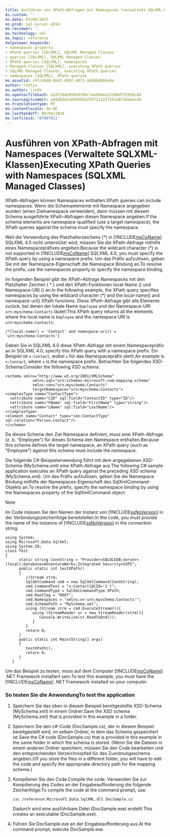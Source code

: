 ```yaml
---
title: Ausführen von XPath-Abfragen mit Namespaces (verwaltete SQLXML-Klassen) | Microsoft-Dokumentation
ms.custom: ''
ms.date: 03/06/2017
ms.prod: sql-server-2014
ms.reviewer: ''
ms.technology: xml
ms.topic: reference
helpviewer_keywords:
- namespaces property
- XPath queries [SQLXML], SQLXML Managed Classes
- queries [SQLXML], SQLXML Managed Classes
- XPath queries [SQLXML], namespaces
- Managed Classes [SQLXML], executing XPath queries
- SQLXML Managed Classes, executing XPath queries
- namespaces [SQLXML], XPath queries
ms.assetid: c6fc46d8-6b42-4992-a8f1-a8d4b8886e6e
author: rothja
ms.author: jroth
ms.openlocfilehash: a2d726de95929709c1ae958ee22388df3195bc84
ms.sourcegitcommit: ad4d92dce894592a259721a1571b1d8736abacdb
ms.translationtype: MT
ms.contentlocale: de-DE
ms.lasthandoff: 08/04/2020
ms.locfileid: "87607611"
---
```

# <a name="executing-xpath-queries-with-namespaces-sqlxml-managed-classes"></a><span data-ttu-id="7bb9a-102">Ausführen von XPath-Abfragen mit Namespaces (Verwaltete SQLXML-Klassen)</span><span class="sxs-lookup"><span data-stu-id="7bb9a-102">Executing XPath Queries with Namespaces (SQLXML Managed Classes)</span></span>
  <span data-ttu-id="7bb9a-103">XPath-Abfragen können Namespaces enthalten.</span><span class="sxs-lookup"><span data-stu-id="7bb9a-103">XPath queries can include namespaces.</span></span> <span data-ttu-id="7bb9a-104">Wenn die Schemaelemente mit Namespace angegeben wurden (einen Zielnamespace verwenden), dann müssen mit diesem Schema ausgeführte XPath-Abfragen diesen Namespace angeben.</span><span class="sxs-lookup"><span data-stu-id="7bb9a-104">If the schema elements are namespace-qualified (use a target namespace), the XPath queries against the schema must specify the namespace.</span></span>  
  
 <span data-ttu-id="7bb9a-105">Weil die Verwendung des Platzhalterzeichens (\*) in [!INCLUDE[msCoName](../../../includes/msconame-md.md)] SQLXML 4.0 nicht unterstützt wird, müssen Sie die XPath-Abfrage mithilfe eines Namespacepräfixes angeben.</span><span class="sxs-lookup"><span data-stu-id="7bb9a-105">Because the wildcard character (\*) is not supported in [!INCLUDE[msCoName](../../../includes/msconame-md.md)] SQLXML 4.0, you must specify the XPath query by using a namespace prefix.</span></span> <span data-ttu-id="7bb9a-106">Um das Präfix aufzulösen, geben Sie mit der Namespace-Eigenschaft die Namespace Bindung an.</span><span class="sxs-lookup"><span data-stu-id="7bb9a-106">To resolve the prefix, use the namespaces property to specify the namespace binding.</span></span>  
  
 <span data-ttu-id="7bb9a-107">Im folgenden Beispiel gibt die XPath-Abfrage Namespaces mit den Platzhalter Zeichen ( \* ) und den XPath-Funktionen local-Name () und Namespace-URI () an.</span><span class="sxs-lookup"><span data-stu-id="7bb9a-107">In the following example, the XPath query specifies namespaces by using the wildcard character (\*) and the local-name() and namespace-uri() XPath functions.</span></span> <span data-ttu-id="7bb9a-108">Diese XPath-Abfrage gibt alle Elemente zurück, bei denen der lokale Name `Employee` und der Namespace-URI `urn:myschema:Contacts` lautet:</span><span class="sxs-lookup"><span data-stu-id="7bb9a-108">This XPath query returns all the elements where the local name is `Employee` and the namespace URI is `urn:myschema:Contacts`:</span></span>  
  
```  
/*[local-name() = 'Contact' and namespace-uri() = 'urn:myschema:Contacts']  
```  
  
 <span data-ttu-id="7bb9a-109">Geben Sie in SQLXML 4.0 diese XPath-Abfrage mit einem Namespacepräfix an.</span><span class="sxs-lookup"><span data-stu-id="7bb9a-109">In SQLXML 4.0, specify this XPath query with a namespace prefix.</span></span> <span data-ttu-id="7bb9a-110">Ein Beispiel ist `x:Contact`, wobei `x` für das Namespacepräfix steht.</span><span class="sxs-lookup"><span data-stu-id="7bb9a-110">An example is `x:Contact`, where `x` is the namespace prefix.</span></span> <span data-ttu-id="7bb9a-111">Betrachten Sie folgendes XSD-Schema:</span><span class="sxs-lookup"><span data-stu-id="7bb9a-111">Consider the following XSD schema:</span></span>  
  
```  
<schema xmlns="http://www.w3.org/2001/XMLSchema"  
            xmlns:sql="urn:schemas-microsoft-com:mapping-schema"  
            xmlns:con="urn:myschema:Contacts"  
            targetNamespace="urn:myschema:Contacts">  
<complexType name="ContactType">  
  <attribute name="CID" sql:field="ContactID" type="ID"/>  
  <attribute name="FName" sql:field="FirstName" type="string"/>  
  <attribute name="LName" sql:field="LastName"/>   
</complexType>  
<element name="Contact" type="con:ContactType" sql:relation="Person.Contact"/>  
</schema>  
```  
  
 <span data-ttu-id="7bb9a-112">Da dieses Schema den Ziel Namespace definiert, muss eine XPath-Abfrage (z. b. "Employee") für dieses Schema den Namespace enthalten.</span><span class="sxs-lookup"><span data-stu-id="7bb9a-112">Because this schema defines the target namespace, an XPath query (such as "Employee") against this schema must include the namespace.</span></span>  
  
 <span data-ttu-id="7bb9a-113">Die folgende C#-Beispielanwendung führt mit dem angegebenen XSD-Schema (MySchema.xml) eine XPath-Abfrage aus.</span><span class="sxs-lookup"><span data-stu-id="7bb9a-113">The following C# sample application executes an XPath query against the preceding XSD schema (MySchema.xml).</span></span> <span data-ttu-id="7bb9a-114">Um das Präfix aufzulösen, geben Sie die Namespace Bindung mithilfe der Namespaces-Eigenschaft des SqlXmlCommand-Objekts an.</span><span class="sxs-lookup"><span data-stu-id="7bb9a-114">To resolve the prefix, specify the namespace binding by using the Namespaces property of the SqlXmlCommand object.</span></span>  
  
> [!NOTE]  
>  <span data-ttu-id="7bb9a-115">Im Code müssen Sie den Namen der Instanz von [!INCLUDE[ssNoVersion](../../../includes/ssnoversion-md.md)] in der Verbindungszeichenfolge bereitstellen.</span><span class="sxs-lookup"><span data-stu-id="7bb9a-115">In the code, you must provide the name of the instance of [!INCLUDE[ssNoVersion](../../../includes/ssnoversion-md.md)] in the connection string.</span></span>  
  
```  
using System;  
using Microsoft.Data.SqlXml;  
using System.IO;  
class Test  
{  
      static string ConnString = "Provider=SQLOLEDB;Server=(local);database=AdventureWorks;Integrated Security=SSPI";  
      public static int testXPath()  
      {  
         //Stream strm;  
         SqlXmlCommand cmd = new SqlXmlCommand(ConnString);  
         cmd.CommandText = "x:Contact[@CID='1']";  
         cmd.CommandType = SqlXmlCommandType.XPath;  
         cmd.RootTag = "ROOT";  
         cmd.Namespaces = "xmlns:x='urn:myschema:Contacts'";  
         cmd.SchemaPath = "MySchema.xml";  
         using (Stream strm = cmd.ExecuteStream()){  
            using (StreamReader sr = new StreamReader(strm)){  
               Console.WriteLine(sr.ReadToEnd());  
            }  
         }  
         return 0;  
      }  
      public static int Main(String[] args)  
      {  
         testXPath();  
         return 0;  
      }  
   }  
```  
  
 <span data-ttu-id="7bb9a-116">Um das Beispiel zu testen, muss auf dem Computer [!INCLUDE[msCoName](../../../includes/msconame-md.md)] .NET Framework installiert sein.</span><span class="sxs-lookup"><span data-stu-id="7bb9a-116">To test this example, you must have the [!INCLUDE[msCoName](../../../includes/msconame-md.md)] .NET Framework installed on your computer.</span></span>  
  
### <a name="to-test-the-application"></a><span data-ttu-id="7bb9a-117">So testen Sie die Anwendung</span><span class="sxs-lookup"><span data-stu-id="7bb9a-117">To test the application</span></span>  
  
1.  <span data-ttu-id="7bb9a-118">Speichern Sie das oben in diesem Beispiel bereitgestellte XSD-Schema (MySchema.xml) in einem Ordner.</span><span class="sxs-lookup"><span data-stu-id="7bb9a-118">Save the XSD schema (MySchema.xml) that is provided in this example in a folder.</span></span>  
  
2.  <span data-ttu-id="7bb9a-119">Speichern Sie den c#-Code (DocSample.cs), der in diesem Beispiel bereitgestellt wird, im selben Ordner, in dem das Schema gespeichert ist.</span><span class="sxs-lookup"><span data-stu-id="7bb9a-119">Save the C# code (DocSample.cs) that is provided in this example in the same folder in which the schema is stored.</span></span> <span data-ttu-id="7bb9a-120">(Wenn Sie die Dateien in einem anderen Ordner speichern, müssen Sie den Code bearbeiten und den entsprechenden Verzeichnispfad für das Zuordnungsschema angeben.)</span><span class="sxs-lookup"><span data-stu-id="7bb9a-120">(If you store the files in a different folder, you will have to edit the code and specify the appropriate directory path for the mapping schema.)</span></span>  
  
3.  <span data-ttu-id="7bb9a-121">Kompilieren Sie den Code.</span><span class="sxs-lookup"><span data-stu-id="7bb9a-121">Compile the code.</span></span> <span data-ttu-id="7bb9a-122">Verwenden Sie zur Kompilierung des Codes an der Eingabeaufforderung die folgende Zeichenfolge:</span><span class="sxs-lookup"><span data-stu-id="7bb9a-122">To compile the code at the command prompt, use:</span></span>  
  
    ```  
    csc /reference:Microsoft.Data.SqlXML.dll DocSample.cs  
    ```  
  
     <span data-ttu-id="7bb9a-123">Dadurch wird eine ausführbare Datei (DocSample.exe) erstellt.</span><span class="sxs-lookup"><span data-stu-id="7bb9a-123">This creates an executable (DocSample.exe).</span></span>  
  
4.  <span data-ttu-id="7bb9a-124">Führen Sie DocSample.exe an der Eingabeaufforderung aus.</span><span class="sxs-lookup"><span data-stu-id="7bb9a-124">At the command prompt, execute DocSample.exe.</span></span>  
  
  
